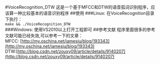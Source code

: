 #VoiceRecognition_DTW
这是一个基于MFCC和DTW的语音孤词识别程序，应该算一种比较基本的语音识别程序
##使用
###Linux:
在VoiceRecognition目录下执行：<br>
`make && ./VoiceRecognition_DTW`<br>
###Windows:
使用VS2010以上打开工程即可
##参考文献
程序里面很多的参考文献可能已经失效,可以参考一下的文章：<br>
MFCC: [http://my.oschina.net/jamesju/blog/193343](http://my.oschina.net/jamesju/blog/193343)<br>
DTW:[http://blog.csdn.net/zouxy09/article/details/9140207](http://blog.csdn.net/zouxy09/article/details/9140207)<br>

